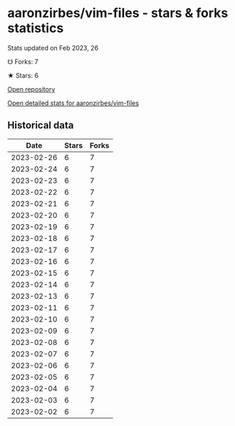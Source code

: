 # aaronzirbes/vim-files - stars & forks statistics

Stats updated on Feb 2023, 26

☋ Forks: 7

★ Stars: 6

[Open repository](https://github.com/aaronzirbes/vim-files)

[Open detailed stats for aaronzirbes/vim-files](https://reviewgithub.com/rep/aaronzirbes/vim-files)

## Historical data
| Date | Stars | Forks |
|------|-------|-------|
| 2023-02-26 | 6 | 7 | 
| 2023-02-24 | 6 | 7 | 
| 2023-02-23 | 6 | 7 | 
| 2023-02-22 | 6 | 7 | 
| 2023-02-21 | 6 | 7 | 
| 2023-02-20 | 6 | 7 | 
| 2023-02-19 | 6 | 7 | 
| 2023-02-18 | 6 | 7 | 
| 2023-02-17 | 6 | 7 | 
| 2023-02-16 | 6 | 7 | 
| 2023-02-15 | 6 | 7 | 
| 2023-02-14 | 6 | 7 | 
| 2023-02-13 | 6 | 7 | 
| 2023-02-11 | 6 | 7 | 
| 2023-02-10 | 6 | 7 | 
| 2023-02-09 | 6 | 7 | 
| 2023-02-08 | 6 | 7 | 
| 2023-02-07 | 6 | 7 | 
| 2023-02-06 | 6 | 7 | 
| 2023-02-05 | 6 | 7 | 
| 2023-02-04 | 6 | 7 | 
| 2023-02-03 | 6 | 7 | 
| 2023-02-02 | 6 | 7 | 

